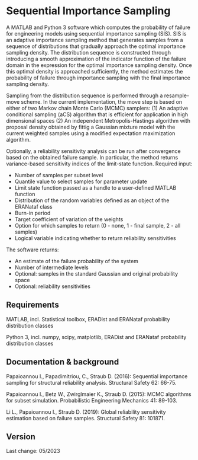 # Sequential Importance Sampling

A MATLAB and Python 3 software which computes the probability of failure for engineering models using sequential importance sampling (SIS). SIS is an adaptive importance sampling method that generates samples from a sequence of distributions that gradually approach the optimal importance sampling density. The distribution sequence is constructed through introducing a smooth approximation of the indicator function of the failure domain in the expression for the optimal importance sampling density. Once this optimal density is approached sufficiently, the method estimates the probability of failure through importance sampling with the final importance sampling density.

Sampling from the distribution sequence is performed through a resample-move scheme. In the current implementation, the move step is based on either of two Markov chain Monte Carlo (MCMC) samplers: (1) An adaptive conditional sampling (aCS) algorithm that is efficient for application in high dimensional spaces (2) An independent Metropolis-Hastings algorithm with proposal density obtained by fittig a Gaussian mixture model with the current weighted samples using a modified expectation maximization algorithm.

Optionally, a reliability sensitivity analysis can be run after convergence based on the obtained failure sample. In particular, the method returns variance-based sensitivity indices of the limit-state function.
Required input:

- Number of samples per subset level
- Quantile value to select samples for parameter update
- Limit state function passed as a handle to a user-defined MATLAB function
- Distribution of the random variables defined as an object of the ERANataf class
- Burn-in period
- Target coefficient of variation of the weights
- Option for which samples to return (0 - none, 1 - final sample, 2 - all samples)
- Logical variable indicating whether to return reliability sensitivities

The software returns:

- An estimate of the failure probability of the system
- Number of intermediate levels
- Optional: samples in the standard Gaussian and original probability space
- Optional: reliability sensitivities

## Requirements

MATLAB, incl. Statistical toolbox, ERADist and ERANataf probability distribution classes

Python 3, incl. numpy, scipy, matplotlib, ERADist and ERANataf probability distribution classes

## Documentation & background

Papaioannou I., Papadimitriou, C., Straub D. (2016): Sequential importance sampling for structural reliability analysis. Structural Safety 62: 66-75.

Papaioannou I., Betz W., Zwirglmaier K., Straub D. (2015): MCMC algorithms for subset simulation. Probabilistic Engineering Mechanics 41: 89-103.

Li L., Papaioannou I., Straub D. (2019): Global reliability sensitivity estimation based on failure samples. Structural Safety 81: 101871.


## Version

Last change: 05/2023

